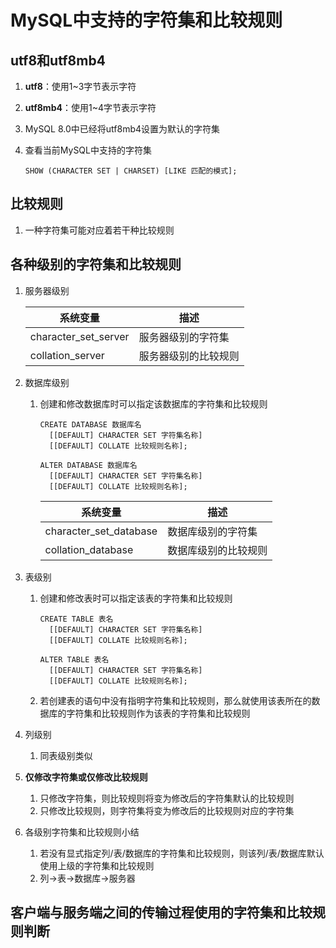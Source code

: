 # MySQL中支持的字符集和比较规则

## utf8和utf8mb4

1. **utf8**：使用1~3字节表示字符

2. **utf8mb4**：使用1~4字节表示字符

3. MySQL 8.0中已经将utf8mb4设置为默认的字符集

4. 查看当前MySQL中支持的字符集

   ```shell
   SHOW (CHARACTER SET | CHARSET) [LIKE 匹配的模式];
   ```

## 比较规则

1. 一种字符集可能对应着若干种比较规则

## 各种级别的字符集和比较规则

1. 服务器级别

   | 系统变量             | 描述                 |
   | -------------------- | -------------------- |
   | character_set_server | 服务器级别的字符集   |
   | collation_server     | 服务器级别的比较规则 |

2. 数据库级别

   1. 创建和修改数据库时可以指定该数据库的字符集和比较规则

      ```
      CREATE DATABASE 数据库名
      	[[DEFAULT] CHARACTER SET 字符集名称]
      	[[DEFAULT] COLLATE 比较规则名称];
          
      ALTER DATABASE 数据库名
      	[[DEFAULT] CHARACTER SET 字符集名称]
      	[[DEFAULT] COLLATE 比较规则名称];
      ```

      | 系统变量               | 描述                 |
      | ---------------------- | -------------------- |
      | character_set_database | 数据库级别的字符集   |
      | collation_database     | 数据库级别的比较规则 |

3. 表级别

   1. 创建和修改表时可以指定该表的字符集和比较规则

      ```
      CREATE TABLE 表名
      	[[DEFAULT] CHARACTER SET 字符集名称]
      	[[DEFAULT] COLLATE 比较规则名称];
          
      ALTER TABLE 表名
      	[[DEFAULT] CHARACTER SET 字符集名称]
      	[[DEFAULT] COLLATE 比较规则名称];
      ```

   2. 若创建表的语句中没有指明字符集和比较规则，那么就使用该表所在的数据库的字符集和比较规则作为该表的字符集和比较规则

4. 列级别

   1. 同表级别类似

5. **仅修改字符集或仅修改比较规则**
   1. 只修改字符集，则比较规则将变为修改后的字符集默认的比较规则
   2. 只修改比较规则，则字符集将变为修改后的比较规则对应的字符集
6. 各级别字符集和比较规则小结
   1. 若没有显式指定列/表/数据库的字符集和比较规则，则该列/表/数据库默认使用上级的字符集和比较规则
   2. 列->表->数据库->服务器

## 客户端与服务端之间的传输过程使用的字符集和比较规则判断

